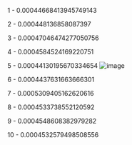 1 - 0.00044668413945749143

2 - 0.000448136858087397

3 - 0.00047046474277050756

4 - 0.0004584524169220751

5 - 0.00044130195670334654
![image](https://github.com/user-attachments/assets/51545357-bece-40ea-a276-f0d6275c9cf2)

6 - 0.0004437631663666301

7 - 0.0005309405162620616

8 - 0.0004533738552120592

9 - 0.0004548608382979282

10 - 0.0004532579498508556
